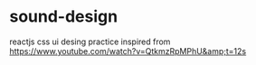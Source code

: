 # sound-design
reactjs css ui desing practice inspired from https://www.youtube.com/watch?v=QtkmzRpMPhU&amp;t=12s
